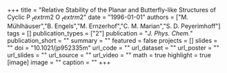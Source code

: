 +++
title = "Relative Stability of the Planar and Butterfly-like Structures of Cyclic P $_textrm2$ O $_textrm2$"
date = "1996-01-01"
authors = ["M. Mühlhäuser","B. Engels","M. Ernzerhof","C. M. Marian","S. D. Peyerimhoff"]
tags = []
publication_types = ["2"]
publication = "_J. Phys. Chem._"
publication_short = ""
summary = ""
featured = false
projects = []
slides = ""
doi = "10.1021/jp952335m"
url_code = ""
url_dataset = ""
url_poster = ""
url_slides = ""
url_source = ""
url_video = ""
math = true
highlight = true
[image]
image = ""
caption = ""
+++

